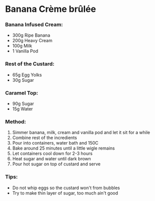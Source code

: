 # Banana Crème brûlée

### Banana Infused Cream:
- 300g Ripe Banana
- 200g Heavy Cream
- 100g Milk
- 1 Vanilla Pod

### Rest of the Custard:
- 65g Egg Yolks
- 30g Sugar

### Caramel Top:
- 90g Sugar
- 15g Water
  
### Method:
1. Simmer banana, milk, cream and vanilla pod and let it sit for a while
2. Combine rest of the incredients 
3. Pour into containers, water bath and 150C
5. Bake around 25 minutes until a little wigle remains
6. Let containers cool down for 2-3 hours
7. Heat sugar and water until dark brown
8. Pour hot sugar on top of custard and serve

### Tips:
- Do not whip eggs so the custard won't from bubbles
- Try to make thin layer of sugar, too much ain't good
